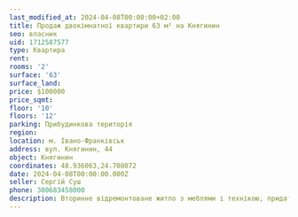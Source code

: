 ```yaml
---
last_modified_at: 2024-04-08T00:00:00+02:00
title: Продаж двокімнатної квартири 63 м² на Княгинин
seo: власник
uid: 1712587577
type: Квартира
rent:
rooms: '2'
surface: '63'
surface_land:
price: $100000
price_sqmt:
floor: '10'
floors: '12'
parking: Прибудинкова територія
region:
location: м. Івано-Франківськ
address: вул. Княгинин, 44
object: Княгинин
coordinates: 48.936063,24.708072
date: 2024-04-08T00:00:00.000Z
seller: Сергій Суш
phone: 380683458000
description: Вторинне відремонтоване житло з меблями і технікою, придатне і готове для проживання
---
```

